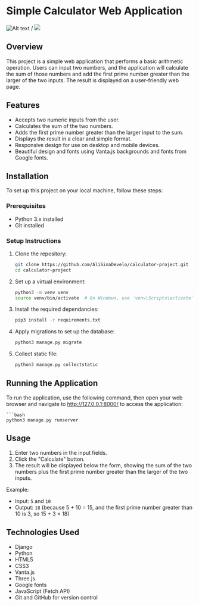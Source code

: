 # Simple Calculator Web Application
![Alt text](demo.gif) / ![](demo.gif)
## Overview
This project is a simple web application that performs a basic arithmetic operation. Users can input two numbers, and the application will calculate the sum of those numbers and add the first prime number greater than the larger of the two inputs. The result is displayed on a user-friendly web page.

## Features
- Accepts two numeric inputs from the user.
- Calculates the sum of the two numbers.
- Adds the first prime number greater than the larger input to the sum.
- Displays the result in a clear and simple format.
- Responsive design for use on desktop and mobile devices.
- Beautiful design and fonts using Vanta.js backgrounds and fonts from Google fonts.
  
## Installation
To set up this project on your local machine, follow these steps:

### Prerequisites

- Python 3.x installed
- Git installed

### Setup Instructions

1. Clone the repository:

   ```bash
   git clone https://github.com/AliSinaDevelo/calculator-project.git
   cd calculator-project

2. Set up a virtual environment:

    ```bash
    python3 -m venv venv
    source venv/bin/activate  # On Windows, use `venv\Scripts\activate`

3. Install the required dependancies:

    ```bash
    pip3 install -r requirements.txt

4. Apply migrations to set up the database:

    ```bash
    python3 manage.py migrate

5. Collect static file:

    ```bash
    python3 manage.py collectstatic

## Running the Application

To run the application, use the following command, then open your web browser and navigate to http://127.0.0.1:8000/ to access the application:

    ```bash
    python3 manage.py runserver



## Usage

1. Enter two numbers in the input fields.
2. Click the "Calculate" button.
3. The result will be displayed below the form, showing the sum of the two numbers plus the first prime number greater than the larger of the two inputs.

Example:
- Input: `5` and `10`
- Output: `18` (because 5 + 10 = 15, and the first prime number greater than 10 is 3, so 15 + 3 = 18)

## Technologies Used


- Django 
- Python
- HTML5
- CSS3
- Vanta.js
- Three.js
- Google fonts
- JavaScript (Fetch API)
- Git and GitHub for version control



